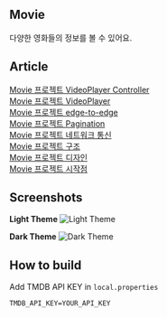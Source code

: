 ## Movie
다양한 영화들의 정보를 볼 수 있어요.


## Article
[Movie 프로젝트 VideoPlayer Controller](https://jik3410.tistory.com/10)  
[Movie 프로젝트 VideoPlayer](https://jik3410.tistory.com/9)  
[Movie 프로젝트 edge-to-edge](https://jik3410.tistory.com/6)  
[Movie 프로젝트 Pagination](https://jik3410.tistory.com/5)  
[Movie 프로젝트 네트워크 통신](https://jik3410.tistory.com/4)  
[Movie 프로젝트 구조](https://jik3410.tistory.com/3)  
[Movie 프로젝트 디자인](https://jik3410.tistory.com/2)  
[Movie 프로젝트 시작점](https://jik3410.tistory.com/1)


## Screenshots
**Light Theme**
![Light Theme](https://github.com/jhg3410/Movie/assets/80373033/7880cdb8-44fe-4572-951a-a9139f5fee07)

**Dark Theme**
![Dark Theme](https://github.com/jhg3410/Movie/assets/80373033/e3e77694-1221-4fc9-b220-33f27f838e90)


## How to build
Add TMDB API KEY in `local.properties` 
```
TMDB_API_KEY=YOUR_API_KEY
```
